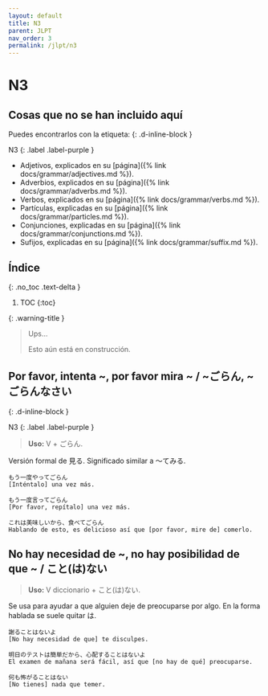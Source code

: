 ```yaml
---
layout: default
title: N3
parent: JLPT
nav_order: 3
permalink: /jlpt/n3
---
```


# N3

## Cosas que no se han incluido aquí

Puedes encontrarlos con la etiqueta:
{: .d-inline-block }

N3
{: .label .label-purple }

- Adjetivos, explicados en su [página]({% link docs/grammar/adjectives.md %}).
- Adverbios, explicados en su [página]({% link docs/grammar/adverbs.md %}).
- Verbos, explicados en su [página]({% link docs/grammar/verbs.md %}).
- Partículas, explicadas en su [página]({% link docs/grammar/particles.md %}).
- Conjunciones, explicadas en su [página]({% link docs/grammar/conjunctions.md %}).
- Sufijos, explicadas en su [página]({% link docs/grammar/suffix.md %}).

## Índice
{: .no_toc .text-delta }

1. TOC
{:toc}

{: .warning-title }
> Ups…
>
> Esto aún está en construcción.

## Por favor, intenta ~, por favor mira ~ / ~ごらん, ~ごらんなさい
{: .d-inline-block }

N3
{: .label .label-purple }

> **Uso:** V + ごらん.

Versión formal de 見る. Significado similar a ～てみる.

```
もう一度やってごらん
[Inténtalo] una vez más.

もう一度言ってごらん
[Por favor, repítalo] una vez más.

これは美味しいから、食べてごらん
Hablando de esto, es delicioso así que [por favor, mire de] comerlo.
```

## No hay necesidad de ~, no hay posibilidad de que ~ / こと(は)ない

> **Uso:** V diccionario + こと(は)ない.

Se usa para ayudar a que alguien deje de preocuparse por algo. En la forma hablada se suele quitar は.

```
謝ることはないよ
[No hay necesidad de que] te disculpes.

明日のテストは簡単だから、心配することはないよ
El examen de mañana será fácil, así que [no hay de qué] preocuparse.

何も怖がることはない
[No tienes] nada que temer.
```